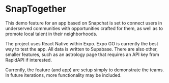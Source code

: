 # SnapTogether

This demo feature for an app based on Snapchat is set to connect users in underserved communities with opportunities crafted for them, as well as to promote local talent in their neighborhoods.

The project uses React Native within Expo. Expo GO is currently the best way to test the app. All data is written to Supabase. There are also other, smaller features, such as an astrology page that requires an API key from RapidAPI if interested.

Currently, the feature (and app) are setup simply to demonstrate the teams. In future iterations, more functionality may be included.